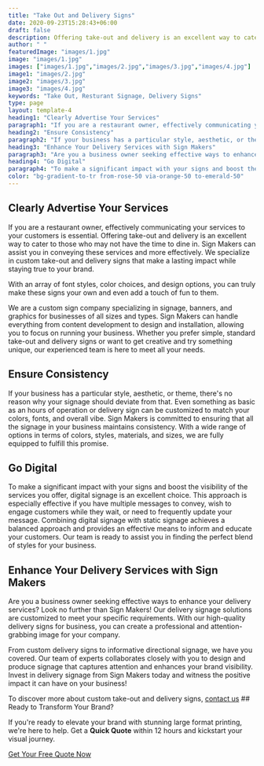```yaml
---
title: "Take Out and Delivery Signs"
date: 2020-09-23T15:28:43+06:00
draft: false
description: Offering take-out and delivery is an excellent way to cater to those who may not have the time to dine in. Sign Makers can assist you in conveying these services and more effectively
author: " "
featuredImage: "images/1.jpg"
image: "images/1.jpg"
images: ["images/1.jpg","images/2.jpg","images/3.jpg","images/4.jpg"]
image1: "images/2.jpg"
image2: "images/3.jpg"
image3: "images/4.jpg"
keywords: "Take Out, Resturant Signage, Delivery Signs"
type: page
layout: template-4
heading1: "Clearly Advertise Your Services"
paragraph1: "If you are a restaurant owner, effectively communicating your services to your customers is essential. Offering take-out and delivery is an excellent way to cater to those who may not have the time to dine in. Sign Makers can assist you in conveying these services and more effectively. We specialize in custom take-out and delivery signs that make a lasting impact while staying true to your brand. We are a custom sign company specializing in signage, banners, and graphics for businesses of all sizes and types. Sign Makers can handle everything from content development to design and installation, allowing you to focus on running your business. Whether you prefer simple, standard take-out and delivery signs or want to get creative and try something unique, our experienced team is here to meet all your needs."
heading2: "Ensure Consistency"
paragraph2: "If your business has a particular style, aesthetic, or theme, there's no reason why your signage should deviate from that. Even something as basic as an hours of operation or delivery sign can be customized to match your colors, fonts, and overall vibe. Sign Makers is committed to ensuring that all the signage in your business maintains consistency. With a wide range of options in terms of colors, styles, materials, and sizes, we are fully equipped to fulfill this promise."
heading3: "Enhance Your Delivery Services with Sign Makers"
paragraph3: "Are you a business owner seeking effective ways to enhance your delivery services? Look no further than Sign Makers! Our delivery signage solutions are customized to meet your specific requirements. With our high-quality delivery signs for business, you can create a professional and attention-grabbing image for your company. From custom delivery signs to informative directional signage, we have you covered. Our team of experts collaborates closely with you to design and produce signage that captures attention and enhances your brand visibility. Invest in delivery signage from Sign Makers today and witness the positive impact it can have on your business!"
heading4: "Go Digital"
paragraph4: "To make a significant impact with your signs and boost the visibility of the services you offer, digital signage is an excellent choice. This approach is especially effective if you have multiple messages to convey, wish to engage customers while they wait, or need to frequently update your message. Combining digital signage with static signage achieves a balanced approach and provides an effective means to inform and educate your customers. Our team is ready to assist you in finding the perfect blend of styles for your business."
color: "bg-gradient-to-tr from-rose-50 via-orange-50 to-emerald-50"
---
```


## Clearly Advertise Your Services

If you are a restaurant owner, effectively communicating your services to your customers is essential. Offering take-out and delivery is an excellent way to cater to those who may not have the time to dine in. Sign Makers can assist you in conveying these services and more effectively. We specialize in custom take-out and delivery signs that make a lasting impact while staying true to your brand.

With an array of font styles, color choices, and design options, you can truly make these signs your own and even add a touch of fun to them.

We are a custom sign company specializing in signage, banners, and graphics for businesses of all sizes and types. Sign Makers can handle everything from content development to design and installation, allowing you to focus on running your business. Whether you prefer simple, standard take-out and delivery signs or want to get creative and try something unique, our experienced team is here to meet all your needs.

## Ensure Consistency

If your business has a particular style, aesthetic, or theme, there's no reason why your signage should deviate from that. Even something as basic as an hours of operation or delivery sign can be customized to match your colors, fonts, and overall vibe. Sign Makers is committed to ensuring that all the signage in your business maintains consistency. With a wide range of options in terms of colors, styles, materials, and sizes, we are fully equipped to fulfill this promise.

## Go Digital

To make a significant impact with your signs and boost the visibility of the services you offer, digital signage is an excellent choice. This approach is especially effective if you have multiple messages to convey, wish to engage customers while they wait, or need to frequently update your message. Combining digital signage with static signage achieves a balanced approach and provides an effective means to inform and educate your customers. Our team is ready to assist you in finding the perfect blend of styles for your business.

## Enhance Your Delivery Services with Sign Makers

Are you a business owner seeking effective ways to enhance your delivery services? Look no further than Sign Makers! Our delivery signage solutions are customized to meet your specific requirements. With our high-quality delivery signs for business, you can create a professional and attention-grabbing image for your company.

From custom delivery signs to informative directional signage, we have you covered. Our team of experts collaborates closely with you to design and produce signage that captures attention and enhances your brand visibility. Invest in delivery signage from Sign Makers today and witness the positive impact it can have on your business!

To discover more about custom take-out and delivery signs, [contact us](#) ## Ready to Transform Your Brand?

If you're ready to elevate your brand with stunning large format printing, we're here to help. Get a **Quick Quote** within 12 hours and kickstart your visual journey.

[Get Your Free Quote Now](/book-consultation/)
